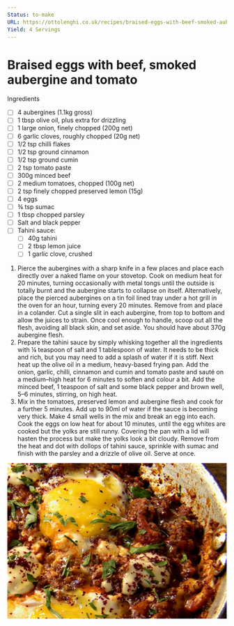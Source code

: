 ```yaml
---
Status: to-make
URL: https://ottolenghi.co.uk/recipes/braised-eggs-with-beef-smoked-aubergine-and-tomato
Yield: 4 Servings
---
```


# Braised eggs with beef, smoked aubergine and tomato

Ingredients

- [ ]  4 aubergines (1.1kg gross)
- [ ]  1 tbsp olive oil, plus extra for drizzling
- [ ]  1 large onion, finely chopped (200g net)
- [ ]  6 garlic cloves, roughly chopped (20g net)
- [ ]  1/2 tsp chilli flakes
- [ ]  1/2 tsp ground cinnamon
- [ ]  1/2 tsp ground cumin
- [ ]  2 tsp tomato paste
- [ ]  300g minced beef
- [ ]  2 medium tomatoes, chopped (100g net)
- [ ]  2 tsp finely chopped preserved lemon (15g)
- [ ]  4 eggs
- [ ]  ¾ tsp sumac
- [ ]  1 tbsp chopped parsley
- [ ]  Salt and black pepper
- [ ]  Tahini sauce:
    - [ ]  40g tahini
    - [ ]  2 tbsp lemon juice
    - [ ]  1 garlic clove, crushed

1. Pierce the aubergines with a sharp knife in a few places and place each directly over a naked flame on your stovetop. Cook on medium heat for 20 minutes, turning occasionally with metal tongs until the outside is totally burnt and the aubergine starts to collapse on itself. Alternatively, place the pierced aubergines on a tin foil lined tray under a hot grill in the oven for an hour, turning every 20 minutes. Remove from and place in a colander. Cut a single slit in each aubergine, from top to bottom and allow the juices to strain. Once cool enough to handle, scoop out all the flesh, avoiding all black skin, and set aside. You should have about 370g aubergine flesh.
2. Prepare the tahini sauce by simply whisking together all the ingredients with ¼ teaspoon of salt and 1 tablespoon of water. It needs to be thick and rich, but you may need to add a splash of water if it is stiff. Next heat up the olive oil in a medium, heavy-based frying pan. Add the onion, garlic, chilli, cinnamon and cumin and tomato paste and sauté on a medium–high heat for 6 minutes to soften and colour a bit. Add the minced beef, 1 teaspoon of salt and some black pepper and brown well, 5–6 minutes, stirring, on high heat.
3. Mix in the tomatoes, preserved lemon and aubergine flesh and cook for a further 5 minutes. Add up to 90ml of water if the sauce is becoming very thick. Make 4 small wells in the mix and break an egg into each. Cook the eggs on low heat for about 10 minutes, until the egg whites are cooked but the yolks are still runny. Covering the pan with a lid will hasten the process but make the yolks look a bit cloudy. Remove from the heat and dot with dollops of tahini sauce, sprinkle with sumac and finish with the parsley and a drizzle of olive oil. Serve at once.

![""](Braised-eggs-with-beef-smoked-aubergine-and-tomato.jpg)
